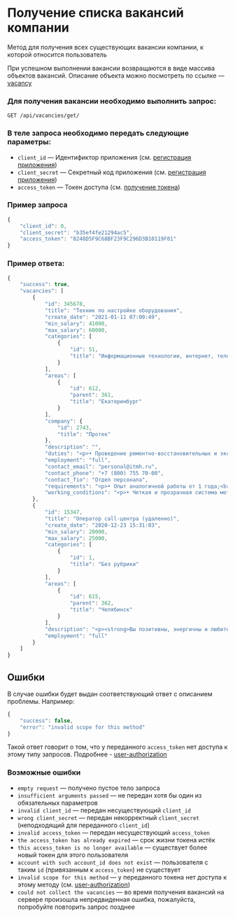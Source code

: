 # Получение списка вакансий компании

Метод для получения всех существующих вакансии компании, к которой относится пользователь

При успешном выполнении вакансии возвращаются в виде массива объектов вакансий. Описание объекта можно посмотреть по ссылке — [vacancy](https://github.com/len0xx/career-api/blob/main/docs/vacancy.md)

### Для получения вакансии необходимо выполнить запрос:
```
GET /api/vacancies/get/
```

### В теле запроса необходимо передать следующие параметры:
* `client_id` — Идентификтор приложения (см. [регистрация приложения](https://xn--80adjbxl0aeb4ii6a.xn--p1ai/wp-admin/admin.php?page=apps))
* `client_secret` — Секретный код приложения (см. [регистрация приложения](https://xn--80adjbxl0aeb4ii6a.xn--p1ai/wp-admin/admin.php?page=apps))
* `access_token` — Токен доступа (см. [получение токена](https://github.com/len0xx/career-api/blob/main/docs/auth.md))

### Пример запроса
```javascript
{
    "client_id": 0,
    "client_secret": "b35ef4fe21294ac5",
    "access_token": "8248D5F9C68BF23F9C296D3B10119F01"
}
```

### Пример ответа:
```javascript
{
    "success": true,
    "vacancies": [
        {
            "id": 345678,
            "title": "Техник по настройке оборудования",
            "create_date": "2021-01-11 07:00:49",
            "min_salary": 41000,
            "max_salary": 60000,
            "categories": [
                {
                    "id": 51,
                    "title": "Информационные технологии, интернет, телеком"
                }
            ],
            "areas": [
                {
                    "id": 612,
                    "parent": 361,
                    "title": "Екатеринбург"
                }
            ],
            "company": {
                "id": 2743,
                "title": "Протек"
            },
            "description": "",
            "duties": "<p>• Проведение ремонтно-восстановительных и эксплуатационных работ на линиях связи и оборудовании клиентов (ПК, маршрутизаторы и пр.) в установленный регламентом срок и в соответствии с принятыми нормами эксплуатации объектов связи;<br \/>\n• Дежурства по заранее утвержденному графику.<\/p>\n",
            "employment": "full",
            "contact_email": "personal@itmh.ru",
            "contact_phone": "+7 (800) 755 70-00",
            "contact_fio": "Отдел персонала",
            "requirements": "<p>• Опыт аналогичной работы от 1 года;<br \/>\n• Уверенное владение контрольно-измерительными приборами для диагностики неисправностей на медных и оптических линиях связи;<br \/>\n• Знание модели OSI, технологии Ethernet, Wi-Fi, сетевых настроек различных операционных систем;<br \/>\n• Обязательно понимание принципов и особенностей работы сервисов: DNS, VPN, HTTP, SMTP, IMAP, POP3;<br \/>\n• Умение настраивать маршрутизаторы различных производителей;<br \/>\n• Владение технологией монтажа UTP (желательно ВОК).<\/p>\n",
            "working_conditions": "<p>• Четкая и прозрачная система мотивации: оклад + KPI. На испытательный срок заработная плата 35 000 руб., после испытательного срока доход от 41 000 руб. + компенсация ГСМ и амортизации автомобиля. Дополнительно оплачиваются сверхурочные работы и дежурства.<br \/>\n• График работы: 5\/2, 10.00 -19.00, присутствуют дежурства по заранее установленному графику;<br \/>\n• Разъездной характер работ;<br \/>\n• Предоставляется рабочая одежда и все необходимые инструменты, материалы.<\/p>\n"
        },
        {
            "id": 15347,
            "title": "Оператор call-центра (удаленно)",
            "create_date": "2020-12-23 15:31:03",
            "min_salary": 20000,
            "max_salary": 25000,
            "categories": [
                {
                    "id": 1,
                    "title": "Без рубрики"
                }
            ],
            "areas": [
                {
                    "id": 615,
                    "parent": 362,
                    "title": "Челябинск"
                }
            ],
            "description": "<p><strong>Вы позитивны, энергичны и любите общаться с людьми?<\/strong><\/p> <p><strong>Вам нужна стабильность и уверенность в завтрашнем дне?<\/strong><\/p> <p><strong>Сотрудник call-центра – это голос компании и им можете стать именно Вы!<\/strong><\/p> <p><strong>Чем Вам предстоит заниматься:<\/strong><\/p> <ul> <li>Принимать звонки и консультировать клиентов сервисов «ЗдравСити» и «Моё здоровье»<\/li> <li>Регистрировать заказы<\/li> <li>Совершать исходящие звонки (аптеки-партнеры и клиенты сервиса «ЗдравСити»)<\/li> <li>Взаимодействовать с сотрудниками смежных подразделений<\/li> <\/ul> <p><strong>Эта вакансия для Вас, если Вы:<\/strong><\/p> <ul> <li>Обладаете грамотной речью<\/li> <li>Готовы работать в режиме многозадачности и многофункциональности<\/li> <li>Можете работать на дому (есть компьютер, интернет и гарнитура)<\/li> <\/ul> <p><strong>Мы предлагаем Вам:<\/strong><\/p> <ul> <li>График работы 2\/2 с 9.00 до 21.00<\/li> <li>Интересные и масштабные задачи в стабильной, быстроразвивающейся компании<\/li> <li>Привлекательную заработную плату<\/li> <li>Заботу о вашем здоровье: ДМС страхование, скидки на медицинскую продукцию для вас и ваших близких.<\/li> <li>Сильную и дружную команду профессионалов, готовых делиться опытом<\/li> <li>Поддержку на старте, у вас будет наставник, который поможет влиться в работу<\/li> <li>Демократичное общение с руководителями, которые поощряют вашу инициативу<\/li> <li>Индивидуальную систему обучения<\/li> <li>Планирование карьеры —сотрудники компании имеют возможность профессионального и карьерного развития<\/li> <li>Насыщенную корпоративную жизнь, Вы сможете участвовать в тематических праздниках, а также присоединиться к спортивному движению<\/li> <\/ul> <p><strong>Присоединяйтесь к команде «ПРОТЕК» и перед Вами откроется мир профессиональных возможностей, интересных задач и ярких достижений!<\/strong><\/p> <p> <\/p>",
            "employment": "full"
        }
    ]
}
```

## Ошибки

В случае ошибки будет выдан соответствующий ответ с описанием проблемы. Например:
```javascript
{
    "success": false,
    "error": "invalid scope for this method"
}
```
Такой ответ говорит о том, что у переданного `access_token` нет доступа к этому типу запросов. Подробнее -  [user-authorization](https://github.com/len0xx/career-api/blob/main/docs/user-authorization.md#%D0%B2%D0%BE%D0%B7%D0%BC%D0%BE%D0%B6%D0%BD%D1%8B%D0%B5-%D0%B7%D0%BD%D0%B0%D1%87%D0%B5%D0%BD%D0%B8%D1%8F-scope)

### Возможные ошибки
* `empty request` — получено пустое тело запроса
* `insufficient arguments passed` — не передан хотя бы один из обязательных параметров
* `invalid client_id` — передан несуществующий `client_id`
* `wrong client_secret` — передан некорректный `client_secret` (неподходящий для переданного `client_id`)
* `invalid access_token` — передан несуществующий `access_token`
* `the access_token has already expired` — срок жизни токена истёк
* `this access_token is no longer available` — существует более новый токен для этого пользователя
* `account with such account_id does not exist` — пользователя с таким `id` (привязанным к `access_token`) не существует
* `invalid scope for this method` — у переданного токена нет доступа к этому методу (см. [user-authorization](https://github.com/len0xx/career-api/blob/main/docs/user-authorization.md#%D0%B2%D0%BE%D0%B7%D0%BC%D0%BE%D0%B6%D0%BD%D1%8B%D0%B5-%D0%B7%D0%BD%D0%B0%D1%87%D0%B5%D0%BD%D0%B8%D1%8F-scope))
* `could not collect the vacancies` — во время получения вакансий на сервере произошла непредвиденная ошибка, пожалуйста, попробуйте повторить запрос позднее
